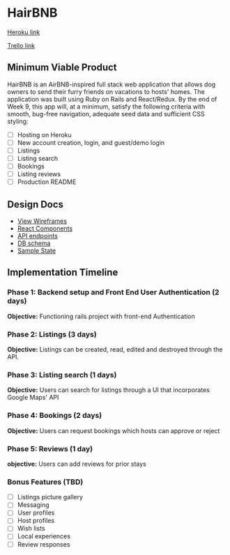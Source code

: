 # HairBNB

[Heroku link][heroku]

[Trello link][trello]

[heroku]: http://www.herokuapp.com
[trello]: https://trello.com/b/FhRgpcIJ/hairbnb

## Minimum Viable Product

HairBNB is an AirBNB-inspired full stack web application that allows dog owners
to send their furry friends on vacations to hosts' homes. The application
was built using Ruby on Rails and React/Redux.  By the end of Week 9, this
app will, at a minimum, satisfy the following criteria with smooth, bug-free
navigation, adequate seed data and sufficient CSS styling:

- [ ] Hosting on Heroku
- [ ] New account creation, login, and guest/demo login
- [ ] Listings
- [ ] Listing search
- [ ] Bookings
- [ ] Listing reviews
- [ ] Production README

## Design Docs
* [View Wireframes][wireframes]
* [React Components][components]
* [API endpoints][api-endpoints]
* [DB schema][schema]
* [Sample State][sample-state]

[wireframes]: docs/wireframes
[components]: docs/component-hierarchy.md
[sample-state]: docs/sample-state.md
[api-endpoints]: docs/api-endpoints.md
[schema]: docs/schema.md

## Implementation Timeline

### Phase 1: Backend setup and Front End User Authentication (2 days)

**Objective:** Functioning rails project with front-end Authentication

### Phase 2: Listings (3 days)

**Objective:** Listings can be created, read, edited and destroyed through
the API.

### Phase 3: Listing search (1 days)

**Objective:** Users can search for listings through a UI that incorporates Google Maps' API

### Phase 4: Bookings (2 days)

**Objective:** Users can request bookings which hosts can approve or reject

### Phase 5: Reviews (1 day)

**objective:** Users can add reviews for prior stays

### Bonus Features (TBD)
- [ ] Listings picture gallery
- [ ] Messaging
- [ ] User profiles
- [ ] Host profiles
- [ ] Wish lists
- [ ] Local experiences
- [ ] Review responses
